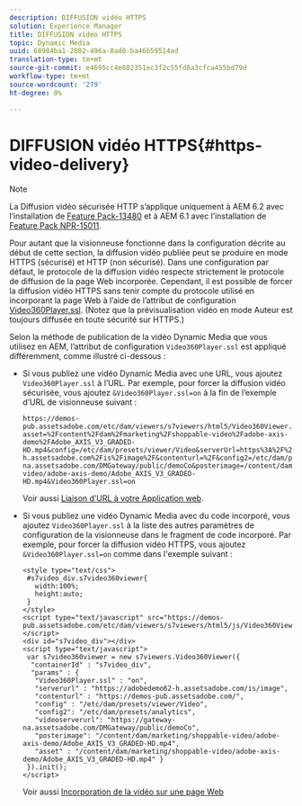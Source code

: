 ```yaml
---
description: DIFFUSION vidéo HTTPS
solution: Experience Manager
title: DIFFUSION vidéo HTTPS
topic: Dynamic Media
uuid: 68984ba1-2802-496a-8ad0-ba46b59514ad
translation-type: tm+mt
source-git-commit: e4695cc4e882351ec3f2c55fd8a3cfca455bd79d
workflow-type: tm+mt
source-wordcount: '279'
ht-degree: 0%

---
```



# DIFFUSION vidéo HTTPS{#https-video-delivery}

>[!NOTE]
>
>La Diffusion vidéo sécurisée HTTP s’applique uniquement à AEM 6.2 avec l’installation de [Feature Pack-13480](https://www.adobeaemcloud.com/content/marketplace/marketplaceProxy.html?packagePath=/content/companies/public/adobe/packages/cq620/featurepack/cq-6.2.0-featurepack-13480) et à AEM 6.1 avec l’installation de [Feature Pack NPR-15011](https://www.adobeaemcloud.com/content/marketplace/marketplaceProxy.html?packagePath=/content/companies/public/adobe/packages/cq610/featurepack/cq-6.1.0-featurepack-15011).

Pour autant que la visionneuse fonctionne dans la configuration décrite au début de cette section, la diffusion vidéo publiée peut se produire en mode HTTPS (sécurisé) et HTTP (non sécurisé). Dans une configuration par défaut, le protocole de la diffusion vidéo respecte strictement le protocole de diffusion de la page Web incorporée. Cependant, il est possible de forcer la diffusion vidéo HTTPS sans tenir compte du protocole utilisé en incorporant la page Web à l’aide de l’attribut de configuration [Video360Player.ssl](/help/aem-viewers-ref/c-html5-aem-asset-viewers/c-html5-aem-video360/r-html5-aem-video360-config-attrib/r-html5-aem-video360-config-attrib-video360player-ssl.md). (Notez que la prévisualisation vidéo en mode Auteur est toujours diffusée en toute sécurité sur HTTPS.)

Selon la méthode de publication de la vidéo Dynamic Media que vous utilisez en AEM, l’attribut de configuration `Video360Player.ssl` est appliqué différemment, comme illustré ci-dessous :

* Si vous publiez une vidéo Dynamic Media avec une URL, vous ajoutez `Video360Player.ssl` à l’URL. Par exemple, pour forcer la diffusion vidéo sécurisée, vous ajoutez `&Video360Player.ssl=on` à la fin de l’exemple d’URL de visionneuse suivant :

   ```
   https://demos-pub.assetsadobe.com/etc/dam/viewers/s7viewers/html5/Video360Viewer.html?asset=%2Fcontent%2Fdam%2Fmarketing%2Fshoppable-video%2Fadobe-axis-demo%2FAdobe_AXIS_V3_GRADED-HD.mp4&config=/etc/dam/presets/viewer/Video&serverUrl=https%3A%2F%2Fadobedemo62-h.assetsadobe.com%2Fis%2Fimage%2F&contenturl=%2F&config2=/etc/dam/presets/analytics&videoserverurl=https://gateway-na.assetsadobe.com/DMGateway/public/demoCo&posterimage=/content/dam/marketing/shoppable-video/adobe-axis-demo/Adobe_AXIS_V3_GRADED-HD.mp4&Video360Player.ssl=on
   ```

   Voir aussi [Liaison d’URL à votre Application web](https://docs.adobe.com/content/help/en/experience-manager-64/assets/dynamic/linking-urls-to-yourwebapplication.html).

* Si vous publiez une vidéo Dynamic Media avec du code incorporé, vous ajoutez `Video360Player.ssl` à la liste des autres paramètres de configuration de la visionneuse dans le fragment de code incorporé. Par exemple, pour forcer la diffusion vidéo HTTPS, vous ajoutez `&Video360Player.ssl=on` comme dans l&#39;exemple suivant :

   ```
   <style type="text/css"> 
    #s7video_div.s7video360viewer{ 
      width:100%;  
      height:auto; 
    } 
   </style> 
   <script type="text/javascript" src="https://demos-pub.assetsadobe.com/etc/dam/viewers/s7viewers/html5/js/Video360Viewer.js"></script> 
   <div id="s7video_div"></div> 
   <script type="text/javascript"> 
    var s7video360viewer = new s7viewers.Video360Viewer({ 
     "containerId" : "s7video_div", 
     "params" : {  
      "Video360Player.ssl" : "on", 
      "serverurl" : "https://adobedemo62-h.assetsadobe.com/is/image", 
      "contenturl" : "https://demos-pub.assetsadobe.com/",  
      "config" : "/etc/dam/presets/viewer/Video", 
      "config2": "/etc/dam/presets/analytics", 
      "videoserverurl": "https://gateway-na.assetsadobe.com/DMGateway/public/demoCo", 
      "posterimage": "/content/dam/marketing/shoppable-video/adobe-axis-demo/Adobe_AXIS_V3_GRADED-HD.mp4", 
      "asset" : "/content/dam/marketing/shoppable-video/adobe-axis-demo/Adobe_AXIS_V3_GRADED-HD.mp4" } 
    }).init(); 
   </script>
   ```

   Voir aussi [Incorporation de la vidéo sur une page Web](https://docs.adobe.com/content/help/en/experience-manager-64/assets/dynamic/linking-urls-to-yourwebapplication.html)

